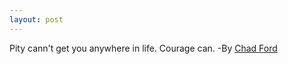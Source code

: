 ```yaml
---
layout: post
---
```

Pity cann't get you anywhere in life. Courage can.
-By [Chad Ford](http://sports.espn.go.com/nba/draft2011/columns/story?page=Butler-110618)
